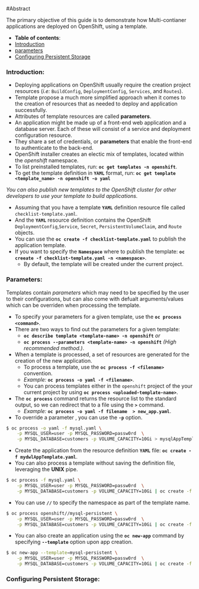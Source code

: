 #Abstract

The primary objective of this guide is to demonstrate how Multi-contianer applications are deployed on OpenShift, using a template.

-  **Table of contents**:
  - [Introduction](#introduction)
  - [parameters](#parameters)
  - [Configuring Persistent Storage](#configuring-persistent-storage)

  


### Introduction:
- Deploying applications on OpenShift usually require the creation project resources (*i.e:* `BuildConfig`, `DeploymentConfig`, `Services`, and `Routes`).
- Template propose a much more simplified approach when it comes to the creation of resources that as needed to deploy and application successfully.
- Attributes of template resources are called **parameters**.
- An application might be made up of a front-end web application and a database server. Each of these will consist of a service and deployment configuration resource.
- They share a set of credentials, or **parameters** that enable the front-end to authenticate to the back-end.
- OpenShift installer creates an electic mix of templates, located within the *openshift* namespace.
- To list preinstalled templates, run: **`oc get templates -n openshift`**.
- To get the template definition in **`YAML`** format, run: **`oc get template <template_name> -n openshift -o yaml`**

*You can also publish new templates to the OpenShift cluster for other developers to use your template to build applications.*
- Assuming that you have a template **`YAML`** definition resource file called `checklist-template.yaml`.
- And the **`YAML`** resource definition contains the OpenShift `DeploymentConfig`,`Service`, `Secret`, `PersistentVolumeClaim`, and `Route` objects.
- You can use the **`oc create -f checklist-template.yaml`** to publish the application template.
- If you want to specify the **`Namespace`** where to publish the template: **`oc creeate -f checklist-template.yaml -n <namespace>`**.
	- By default, the template will be created under the current project.

### Parameters:
Templates contain *parameters* which may need to be specified by the user to their configurations, but can also come with defualt arguments/values which can be overriden when processing the template.

- To specify your parameters for a given template, use the **`oc process <command>`**.
- There are two ways to find out the parameters for a given template:
	- **`oc describe template <template-name> -n openshift`** 
		*or*
	- **`oc process --parameters <template-name> -n openshift`** *(High recommended method.)*.
- When a template is processed, a set of resources are generated for the creation of the new application.
	- To process a template, use the **`oc process -f <filename>`** convention.
	- *Example:* **`oc process -o yaml -f <filename>`**.
	- You can process templates either in the `openshift` project of the your current project by using **`oc process <uploaded-template-name>`**.
- The **`oc process`** command returns the resource list to the standard output, so we can redirect that to a file using the **`>`** command.
	- *Example:* **`oc process -o yaml -f filename  > new_app.yaml`**.
- To override a parameter , you can use the **`-p`** option.
```bash
$ oc process -o yaml -f mysql.yaml \
	-p MYSQL_USER=user -p MYSQL_PASSWORD=passw0rd  \
	-p MYSQL_DATABASE=customers -p VOLUME_CAPACITY=10Gi > mysqlAppTemplate.yaml 
```
- Create the application from the resource definition **`YAML`** file: **`oc create -f mydwlAppTemplate.yaml`**.
- You can also process a template without saving the definition file, leveraging the **UNIX** pipe.
```bash
$ oc process -f mysql.yaml \
	-p MYSQL_USER=user -p MYSQL_PASSWORD=passw0rd  \
	-p MYSQL_DATABASE=customers -p VOLUME_CAPACITY=10Gi | oc create -f -
```
- You can use **`//`** to specify the namespace as part of the template name.
```bash
$ oc process openshift//mysql-persistent \
	-p MYSQL_USER=user -p MYSQL_PASSWORD=passw0rd  \
	-p MYSQL_DATABASE=customers -p VOLUME_CAPACITY=10Gi | oc create -f -
```
- You can also create an application using the **`oc new-app`** command by specifying **`--template`** option upon app creation.
```bash
$ oc new-app --template=mysql-persistent \
	-p MYSQL_USER=user -p MYSQL_PASSWORD=passw0rd  \
	-p MYSQL_DATABASE=customers -p VOLUME_CAPACITY=10Gi | oc create -f -
```

### Configuring Persistent Storage: 




